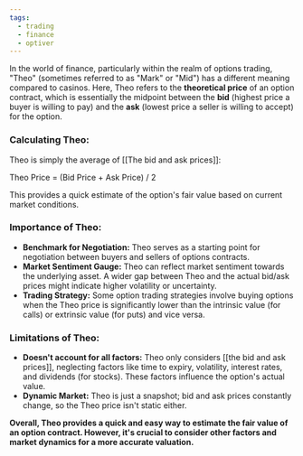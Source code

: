 ```yaml
---
tags:
  - trading
  - finance
  - optiver
---
```

  
In the world of finance, particularly within the realm of options trading, "Theo" (sometimes referred to as "Mark" or "Mid") has a different meaning compared to casinos. Here, Theo refers to the **theoretical price** of an option contract, which is essentially the midpoint between the **bid** (highest price a buyer is willing to pay) and the **ask** (lowest price a seller is willing to accept) for the option.

### **Calculating Theo:**

Theo is simply the average of [[The bid and ask prices]]:

Theo Price = (Bid Price + Ask Price) / 2

This provides a quick estimate of the option's fair value based on current market conditions.

### **Importance of Theo:**

- **Benchmark for Negotiation:** Theo serves as a starting point for negotiation between buyers and sellers of options contracts.
- **Market Sentiment Gauge:** Theo can reflect market sentiment towards the underlying asset. A wider gap between Theo and the actual bid/ask prices might indicate higher volatility or uncertainty.
- **Trading Strategy:** Some option trading strategies involve buying options when the Theo price is significantly lower than the intrinsic value (for calls) or extrinsic value (for puts) and vice versa.

### **Limitations of Theo:**

- **Doesn't account for all factors:** Theo only considers [[the bid and ask prices]], neglecting factors like time to expiry, volatility, interest rates, and dividends (for stocks). These factors influence the option's actual value.
- **Dynamic Market:** Theo is just a snapshot; bid and ask prices constantly change, so the Theo price isn't static either.

**Overall, Theo provides a quick and easy way to estimate the fair value of an option contract. However, it's crucial to consider other factors and market dynamics for a more accurate valuation.**
